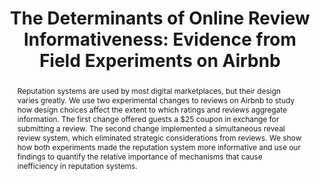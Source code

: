 ---
layout:
title: "The Determinants of Online Review Informativeness: Evidence from Field Experiments on Airbnb"
category: research
abstract: Reputation systems are used by most digital marketplaces, but their design varies greatly. We use two experimental changes to reviews on Airbnb to study how design choices affect the extent to which ratings and reviews aggregate information. The first change offered guests a $25 coupon in exchange for submitting a review. The second change implemented a simultaneous reveal review system, which eliminated strategic considerations from reviews. We show how both experiments made the reputation system more informative and use our findings to quantify the relative importance of mechanisms that cause inefficiency in reputation systems.
journal: An earlier version of this paper was presented at EC'15 as&#58; "Bias and Reciprocity in Online Reviews&#58; Evidence from Field Experiments on Airbnb".
link:
js: "toggleMe('reviews'); return false;"
js_abbrev: 'reviews'
order: 2
published: 0
coauthors: (with Elena Grewal and David Holtz)
bib: <br> @article{reportingandreciprocity,
  title={The Determinants of Online Review Informativeness&#58; Evidence from Field Experiments on Airbnb},
  author={Fradkin, Andrey and Grewal, Elena and Holtz, David and Pearson, Matthew}, 
  year={2016}}
bibjs: "toggleMe('reviews_bib'); return false;"
bib_abbrev: 'reviews_bib'
---